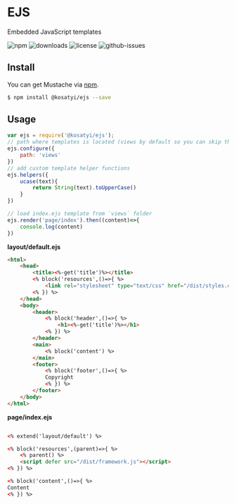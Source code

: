 # EJS 

Embedded JavaScript templates

![npm](https://img.shields.io/npm/v/@kosatyi/ejs.svg)
![downloads](https://img.shields.io/npm/dt/@kosatyi/ejs.svg)
![license](https://img.shields.io/npm/l/@kosatyi/ejs.svg)
![github-issues](https://img.shields.io/github/issues/kosatyi/ejs.svg)

## Install

You can get Mustache via [npm](http://npmjs.com).

```bash
$ npm install @kosatyi/ejs --save
```

## Usage

```js
var ejs = require('@kosatyi/ejs');
// path where templates is located (views by default so you can skip this step)
ejs.configure({
    path: 'views'
})
// add custom template helper functions
ejs.helpers({
    ucase(text){
        return String(text).toUpperCase()
    }
})

// load index.ejs template from `views` folder
ejs.render('page/index').then((content)=>{
    console.log(content)
})
```

**layout/default.ejs**

```html
<html>
    <head>
        <title><%-get('title')%></title>
        <% block('resources',()=>{ %>
            <link rel="stylesheet" type="text/css" href="/dist/styles.css">
        <% }) %>
    </head>
    <body>
        <header>
            <% block('header',()=>{ %>
                <h1><%-get('title')%></h1>
            <% }) %>            
        </header>
        <main>
            <% block('content') %>
        </main>
        <footer>
            <% block('footer',()=>{ %>
            Copyright
            <% }) %>
        </footer>
    </body>
</html>
```

**page/index.ejs**

```html

<% extend('layout/default') %>

<% block('resources',(parent)=>{ %>
    <% parent() %>
    <script defer src="/dist/framework.js"></script>
<% }) %>

<% block('content',()=>{ %>
Content
<% }) %>

```
